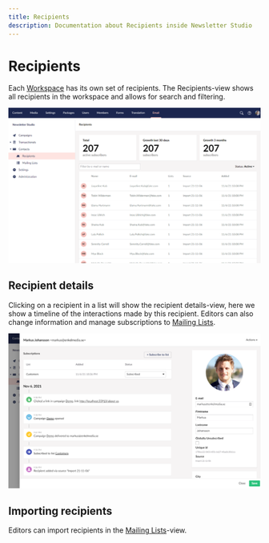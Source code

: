 ```yaml
---
title: Recipients
description: Documentation about Recipients inside Newsletter Studio
---
```

# Recipients
Each [Workspace](../concepts/workspaces.md) has its own set of recipients. The Recipients-view shows all recipients in the workspace and allows for search and filtering.

![recipients-overview](/media/recipients-overview.png)

## Recipient details
Clicking on a recipient in a list will show the recipient details-view, here we show a timeline of the interactions made by this recipient. Editors can also change information and manage subscriptions to [Mailing Lists](../concepts/mailing-lists.md).

![recipients-overview](/media/recipient-details.png)

## Importing recipients
Editors can import recipients in the [Mailing Lists](../concepts/mailing-lists.md)-view.
